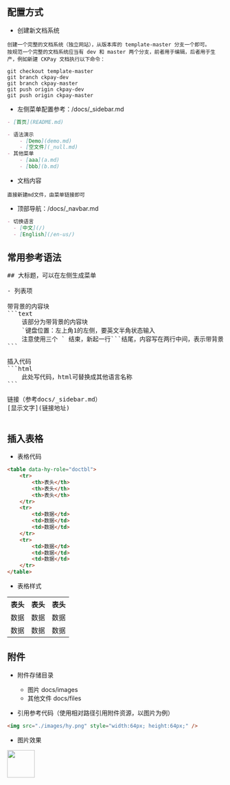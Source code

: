 ## 配置方式
- 创建新文档系统
```text
创建一个完整的文档系统（独立网站），从版本库的 template-master 分支一个即可。
按规范一个完整的文档系统应当有 dev 和 master 两个分支，前者用于编辑，后者用于生产，例如新建 CKPay 文档执行以下命令：
```
```shell
git checkout template-master
git branch ckpay-dev
git branch ckpay-master
git push origin ckpay-dev
git push origin ckpay-master
```

- 左侧菜单配置参考：/docs/_sidebar.md

```md
- [首页](README.md)

- 语法演示
    - [Demo](demo.md)
    - [空文件](_null.md)
- 其他菜单
    - [aaa](a.md)
    - [bbb](b.md)
```

- 文档内容
```text
直接新建md文件，由菜单链接即可
```

- 顶部导航：/docs/_navbar.md

```md
- 切换语言
  - [中文](/)
  - [English](/en-us/)
```


## 常用参考语法
<pre>
## 大标题，可以在左侧生成菜单

- 列表项

带背景的内容块
```text
    该部分为带背景的内容块
    `键盘位置：左上角1的左侧，要英文半角状态输入
    注意使用三个 ` 结束，新起一行```结尾，内容写在两行中间，表示带背景的内容区域
```

插入代码
```html
    此处写代码，html可替换成其他语言名称
```

链接（参考docs/_sidebar.md）
[显示文字](链接地址)

</pre>

## 插入表格

- 表格代码
```html
<table data-hy-role="doctbl">
    <tr>
        <th>表头</th>
        <th>表头</th>
        <th>表头</th>
    </tr>
    <tr>
        <td>数据</td>
        <td>数据</td>
        <td>数据</td>
    </tr>
    <tr>
        <td>数据</td>
        <td>数据</td>
        <td>数据</td>
    </tr>
</table>
```

- 表格样式
<table data-hy-role="doctbl">
    <tr>
        <th>表头</th>
        <th>表头</th>
        <th>表头</th>
    </tr>
    <tr>
        <td>数据</td>
        <td>数据</td>
        <td>数据</td>
    </tr>
    <tr>
        <td>数据</td>
        <td>数据</td>
        <td>数据</td>
    </tr>
</table>

## 附件
- 附件存储目录
    - 图片 docs/images
    - 其他文件 docs/files

- 引用参考代码（使用相对路径引用附件资源，以图片为例）
```html
<img src="./images/hy.png" style="width:64px; height:64px;" />
```

- 图片效果
<img src="./images/hy.png" style="width:64px; height:64px;" />


